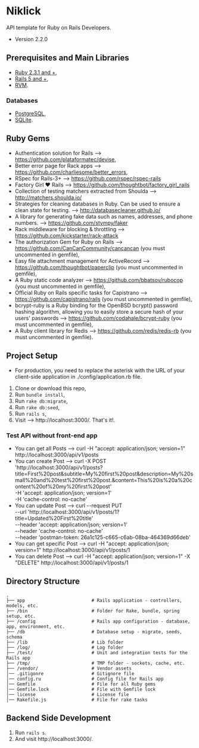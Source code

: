 # Niklick
API template for Ruby on Rails Developers. 

* Version 2.2.0

## Prerequisites and Main Libraries
* [Ruby 2.3.1 and +](https://www.ruby-lang.org/en/downloads/),
* [Rails 5 and +](http://guides.rubyonrails.org/getting_started.html),
* [RVM](https://rvm.io/).

### Databases
* [PostgreSQL](https://www.postgresql.org/docs/),
* [SQLite](https://sqlite.org/).

## Ruby Gems
* Authentication solution for Rails --> https://github.com/plataformatec/devise,
* Better error page for Rack apps --> https://github.com/charliesome/better_errors,
* RSpec for Rails-3+ --> https://github.com/rspec/rspec-rails
* Factory Girl ♥ Rails --> https://github.com/thoughtbot/factory_girl_rails
* Collection of testing matchers extracted from Shoulda --> http://matchers.shoulda.io/
* Strategies for cleaning databases in Ruby. Can be used to ensure a clean state for testing. --> http://databasecleaner.github.io/
* A library for generating fake data such as names, addresses, and phone numbers. --> https://github.com/stympy/faker
* Rack middleware for blocking & throttling --> https://github.com/kickstarter/rack-attack
* The authorization Gem for Ruby on Rails --> https://github.com/CanCanCommunity/cancancan (you must uncommented in gemfile),
* Easy file attachment management for ActiveRecord --> https://github.com/thoughtbot/paperclip (you must uncommented in gemfile),
* A Ruby static code analyzer --> https://github.com/bbatsov/rubocop (you must uncommented in gemfile),
* Official Ruby on Rails specific tasks for Capistrano --> https://github.com/capistrano/rails (you must uncommented in gemfile),  
* bcrypt-ruby is a Ruby binding for the OpenBSD bcrypt() password hashing algorithm, allowing you to easily store a secure hash of your users' passwords --> https://github.com/codahale/bcrypt-ruby (you must uncommented in gemfile),
* A Ruby client library for Redis --> https://github.com/redis/redis-rb (you must uncommented in gemfile).

## Project Setup

* For production, you need to replace the asterisk with the URL of your client-side application in ./config/application.rb file.

1. Clone or download this repo,
2. Run `bundle install`,
3. Run `rake db:migrate`,
4. Run `rake db:seed`,
5. Run `rails s`, 
6. Visit --> http://localhost:3000/. That's it!.

### Test API without front-end app
* You can get all Posts --> curl -H "accept: application/json; version=1" http://localhost:3000/api/v1/posts
* You can create Post --> curl -X POST \
  'http://localhost:3000/api/v1/posts?title=First%20post&subtitle=My%20first%20post&description=My%20small%20and%20test%20first%20post.&content=This%20is%20a%20content%20of%20my%20first%20post' \
  -H 'accept: application/json; version=1' \
  -H 'cache-control: no-cache' 
* You can update Post --> curl --request PUT \
  --url 'http://localhost:3000/api/v1/posts/1?title=Updated%20First%20title' \
  --header 'accept: application/json; version=1' \
  --header 'cache-control: no-cache' \
  --header 'postman-token: 26a1c125-c665-c6ab-08ba-464369d66deb'
* You can get specific Post --> curl -H "accept: application/json; version=1" http://localhost:3000/api/v1/posts/1
* You can delete Post --> curl -H "accept: application/json; version=1" -X "DELETE" http://localhost:3000/api/v1/posts/1

## Directory Structure

```shell
.
├── app                         # Rails application - controllers, models, etc.
├── /bin                        # Folder for Rake, bundle, spring setup, etc.
├── /config                     # Rails app configuration - database, app, environment, etc.
├── /db                         # Database setup - migrate, seeds, schema
├── /lib                        # Lib folder
├── /log/                       # Log folder
├── /test/                      # Unit and integration tests for the Rails app
├── /tmp/                       # TMP folder - sockets, cache, etc.
├── /vendor/                    # Vendor assets
│── .gitigonre                  # Gitignore file
│── config.ru                   # Config file for Rails app
│── Gemfile                     # File for all Ruby gems
│── Gemfile.lock                # File with Gemfile lock
│── license                     # License file
│── Rakefile.js                 # File for rake tasks
```

## Backend Side Development
1. Run `rails s`.
2. And visit http://localhost:3000/.